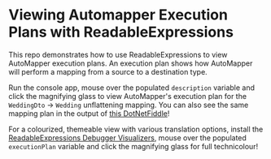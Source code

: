 # Viewing Automapper Execution Plans with ReadableExpressions

This repo demonstrates how to use ReadableExpressions to view AutoMapper execution plans. An execution 
plan shows how AutoMapper will perform a mapping from a source to a destination type.

Run the console app, mouse over the populated `description` variable and click the magnifying glass to 
view AutoMapper's execution plan for the `WeddingDto` -> `Wedding` unflattening mapping. You can also 
see the same mapping plan in the output of [this DotNetFiddle](https://dotnetfiddle.net/aJYTGZ)!

For a colourized, themeable view with various translation options, install the 
[ReadableExpressions Debugger Visualizers](https://marketplace.visualstudio.com/items?itemName=vs-publisher-1232914.ReadableExpressionsVisualizers),
mouse over the populated `executionPlan` variable and click the magnifying glass for full technicolour!
